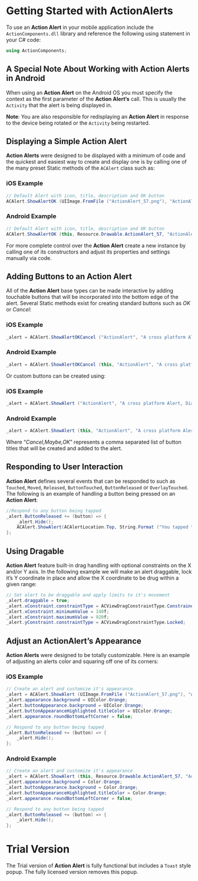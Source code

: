 # Getting Started with ActionAlerts

To use an **Action Alert** in your mobile application include the `ActionComponents.dll` library and reference the following using statement in your C# code:

```csharp
using ActionComponents;
```

## A Special Note About Working with Action Alerts in Android

When using an **Action Alert** on the Android OS you must specify the context as the first parameter of the **Action Alert‘s** call. This is usually the `Activity` that the alert is being displayed in.

**Note**: You are also responsible for redisplaying an **Action Alert** in response to the device being rotated or the `Activity` being restarted.

## Displaying a Simple Action Alert

**Action Alerts** were designed to be displayed with a minimum of code and the quickest and easiest way to create and display one is by calling one of the many preset Static methods of the `ACAlert` class such as:

### iOS Example

```csharp
// Default Alert with icon, title, description and OK button
ACAlert.ShowAlertOK (UIImage.FromFile ("ActionAlert_57.png"), "ActionAlert", "A cross platform Alert, Dialog and Notification system for iOS and Android.");
```

### Android Example

```csharp
// Default Alert with icon, title, description and OK button
ACAlert.ShowAlertOK (this, Resource.Drawable.ActionAlert_57, "ActionAlert", "A cross platform Alert, Dialog and Notification system for iOS and Android.");
```

For more complete control over the **Action Alert** create a new instance by calling one of its constructors and adjust its properties and settings manually via code.

## Adding Buttons to an Action Alert

All of the **Action Alert** base types can be made interactive by adding touchable buttons that will be incorporated into the bottom edge of the alert. Several Static methods exist for creating standard buttons such as *OK* or *Cancel*:

### iOS Example

```csharp
_alert = ACAlert.ShowAlertOKCancel ("ActionAlert", "A cross platform Alert, Dialog and Notification system for iOS and Android.");
```

### Android Example

```csharp
_alert = ACAlert.ShowAlertOKCancel (this, "ActionAlert", "A cross platform Alert, Dialog and Notification system for iOS and Android.");
```

Or custom buttons can be created using:

### iOS Example

```csharp
_alert = ACAlert.ShowAlert ("ActionAlert", "A cross platform Alert, Dialog and Notification system for iOS and Android.","Cancel,Maybe,OK");
```

### Android Example

```csharp
_alert = ACAlert.ShowAlert (this, "ActionAlert", "A cross platform Alert, Dialog and Notification system for iOS and Android.","Cancel,Maybe,OK");
```

Where “*Cancel,Maybe,OK*” represents a comma separated list of button titles that will be created and added to the alert.

## Responding to User Interaction

**Action Alert** defines several events that can be responded to such as `Touched`, `Moved`, `Released`, `ButtonTouched`, `ButtonReleased` or `OverlayTouched`. The following is an example of handling a button being pressed on an **Action Alert**:

```csharp
//Respond to any button being tapped
_alert.ButtonReleased += (button) => {
    _alert.Hide();
    ACAlert.ShowAlert(ACAlertLocation.Top, String.Format ("You tapped the {0} button.", button.title),"");
};
```

## Using Dragable

**Action Alert** feature built-in drag handling with optional constraints on the X and/or Y axis. In the following example we will make an alert draggable, lock it’s Y coordinate in place and allow the X coordinate to be drug within a given range:

```csharp
// Set alert to be draggable and apply limits to it's movement
_alert.draggable = true;
_alert.xConstraint.constraintType = ACViewDragConstraintType.Constrained;
_alert.xConstraint.minimumValue = 140f;
_alert.xConstraint.maximumValue = 920f;
_alert.yConstraint.constraintType = ACViewDragConstraintType.Locked;
```

## Adjust an ActionAlert’s Appearance

**Action Alerts** were designed to be totally customizable. Here is an example of adjusting an alerts color and squaring off one of its corners:

### iOS Example

```csharp
// Create an alert and customize it's appearance
_alert = ACAlert.ShowAlert (UIImage.FromFile ("ActionAlert_57.png"), "ActionAlert is Customizable", "You can 'square off' one or more of the corners and adjust all of the colors and styles by using properties of the alert.", "No,Yes");
_alert.appearance.background = UIColor.Orange;
_alert.buttonAppearance.background = UIColor.Orange;
_alert.buttonAppearanceHighlighted.titleColor = UIColor.Orange;
_alert.appearance.roundBottomLeftCorner = false;

// Respond to any button being tapped
_alert.ButtonReleased += (button) => {
    _alert.Hide();
};
```

### Android Example

```csharp
// Create an alert and customize it's appearance
_alert = ACAlert.ShowAlert (this, Resource.Drawable.ActionAlert_57, "ActionAlert is Customizable", "You can 'square off' one or more of the corners and adjust all of the colors and styles by using properties of the alert.", "No,Yes");
_alert.appearance.background = Color.Orange;
_alert.buttonAppearance.background = Color.Orange;
_alert.buttonAppearanceHighlighted.titleColor = Color.Orange;
_alert.appearance.roundBottomLeftCorner = false;

// Respond to any button being tapped
_alert.ButtonReleased += (button) => {
    _alert.Hide();
};
```

# Trial Version

The Trial version of **Action Alert** is fully functional but includes a `Toast` style popup. The fully licensed version removes this popup.
